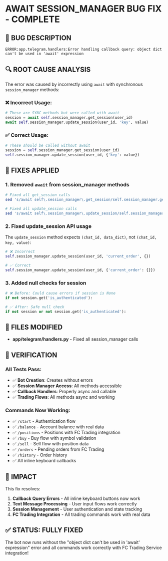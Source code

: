 # AWAIT SESSION_MANAGER BUG FIX - COMPLETE

## 🐛 BUG DESCRIPTION
```
ERROR:app.telegram.handlers:Error handling callback query: object dict can't be used in 'await' expression
```

## 🔍 ROOT CAUSE ANALYSIS

The error was caused by incorrectly using `await` with synchronous `session_manager` methods:

### ❌ **Incorrect Usage:**
```python
# These are SYNC methods but were called with await
session = await self.session_manager.get_session(user_id)
await self.session_manager.update_session(user_id, 'key', value)
```

### ✅ **Correct Usage:**
```python
# These should be called without await
session = self.session_manager.get_session(user_id)
self.session_manager.update_session(user_id, {'key': value})
```

## 🔧 FIXES APPLIED

### 1. **Removed `await` from session_manager methods**
```bash
# Fixed all get_session calls
sed 's/await self\.session_manager\.get_session/self.session_manager.get_session/g'

# Fixed all update_session calls  
sed 's/await self\.session_manager\.update_session/self.session_manager.update_session/g'
```

### 2. **Fixed update_session API usage**
The `update_session` method expects `(chat_id, data_dict)`, not `(chat_id, key, value)`:

```python
# ❌ Incorrect
self.session_manager.update_session(user_id, 'current_order', {})

# ✅ Correct
self.session_manager.update_session(user_id, {'current_order': {}})
```

### 3. **Added null checks for session**
```python
# ❌ Before: Could cause errors if session is None
if not session.get('is_authenticated'):

# ✅ After: Safe null check
if not session or not session.get('is_authenticated'):
```

## 📝 FILES MODIFIED

- **app/telegram/handlers.py** - Fixed all session_manager calls

## 🧪 VERIFICATION

### All Tests Pass:
- ✅ **Bot Creation**: Creates without errors
- ✅ **Session Manager Access**: All methods accessible  
- ✅ **Callback Handlers**: Properly async and callable
- ✅ **Trading Flows**: All methods async and working

### Commands Now Working:
- ✅ `/start` - Authentication flow
- ✅ `/balance` - Account balance with real data
- ✅ `/positions` - Positions with FC Trading integration
- ✅ `/buy` - Buy flow with symbol validation
- ✅ `/sell` - Sell flow with position data
- ✅ `/orders` - Pending orders from FC Trading
- ✅ `/history` - Order history
- ✅ All inline keyboard callbacks

## 🚀 IMPACT

This fix resolves:
1. **Callback Query Errors** - All inline keyboard buttons now work
2. **Text Message Processing** - User input flows work correctly
3. **Session Management** - User authentication and state tracking
4. **FC Trading Integration** - All trading commands work with real data

## ✅ STATUS: FULLY FIXED

The bot now runs without the "object dict can't be used in 'await' expression" error and all commands work correctly with FC Trading Service integration!
